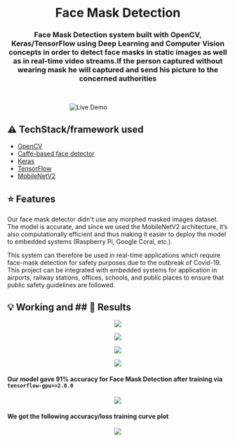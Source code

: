 <h1 align="center">Face Mask Detection</h1>

<div align= "center">
  <h3>Face Mask Detection system built with OpenCV, Keras/TensorFlow using Deep Learning and Computer Vision concepts in order to detect face masks in static images as well as in real-time video streams.If the person captured without wearing mask he will captured and send his picture to the concerned authorities </h3></div>
&nbsp;&nbsp;&nbsp;&nbsp;&nbsp;&nbsp;&nbsp;&nbsp;&nbsp;&nbsp;&nbsp;&nbsp;&nbsp;&nbsp;&nbsp;&nbsp;&nbsp;&nbsp;&nbsp;&nbsp;&nbsp;&nbsp;&nbsp;&nbsp;&nbsp;&nbsp;&nbsp;&nbsp;&nbsp;&nbsp;



&nbsp;&nbsp;&nbsp;&nbsp;&nbsp;&nbsp;&nbsp;&nbsp;&nbsp;&nbsp;&nbsp;&nbsp;&nbsp;&nbsp;&nbsp;&nbsp;&nbsp;&nbsp;&nbsp;&nbsp;&nbsp;&nbsp;&nbsp;&nbsp;&nbsp;&nbsp;&nbsp;&nbsp;&nbsp;&nbsp;&nbsp;&nbsp;&nbsp;&nbsp;&nbsp;
![Live Demo](https://github.com/chandrikadeb7/Face-Mask-Detection/blob/master/Readme_images/Demo.gif)

## :warning: TechStack/framework used

- [OpenCV](https://opencv.org/)
- [Caffe-based face detector](https://caffe.berkeleyvision.org/)
- [Keras](https://keras.io/)
- [TensorFlow](https://www.tensorflow.org/)
- [MobileNetV2](https://arxiv.org/abs/1801.04381)

## :star: Features
Our face mask detector didn't use any morphed masked images dataset. The model is accurate, and since we used the MobileNetV2 architecture, it’s also computationally efficient and thus making it easier to deploy the model to embedded systems (Raspberry Pi, Google Coral, etc.).

This system can therefore be used in real-time applications which require face-mask detection for safety purposes due to the outbreak of Covid-19. This project can be integrated with embedded systems for application in airports, railway stations, offices, schools, and public places to ensure that public safety guidelines are followed.


## :bulb: Working and ## :key: Results


<p align="center"><img src="https://github.com/karthik-1105/REAL-TIME-FACE-DETECTION-WITH-ALERT-AND-ACCESS-CONTROLLING-SYSTEM/11.png" ></p>
<p align="center"><img src="https://github.com/karthik-1105/REAL-TIME-FACE-DETECTION-WITH-ALERT-AND-ACCESS-CONTROLLING-SYSTEM/22.png" ></p>
<p align="center"><img src="https://github.com/karthik-1105/REAL-TIME-FACE-DETECTION-WITH-ALERT-AND-ACCESS-CONTROLLING-SYSTEM/33.png" ></p>
<p align="center"><img src="https://github.com/karthik-1105/REAL-TIME-FACE-DETECTION-WITH-ALERT-AND-ACCESS-CONTROLLING-SYSTEM/44.png" ></p>


#### Our model gave 91% accuracy for Face Mask Detection after training via <code>tensorflow-gpu==2.0.0</code>

<p align="center"><img src="https://github.com/karthik-1105/REAL-TIME-FACE-DETECTION-WITH-ALERT-AND-ACCESS-CONTROLLING-SYSTEM/6.png" ></p>

#### We got the following accuracy/loss training curve plot

<p align="center"><img src="https://github.com/karthik-1105/REAL-TIME-FACE-DETECTION-WITH-ALERT-AND-ACCESS-CONTROLLING-SYSTEM/plot.png" ></p>
